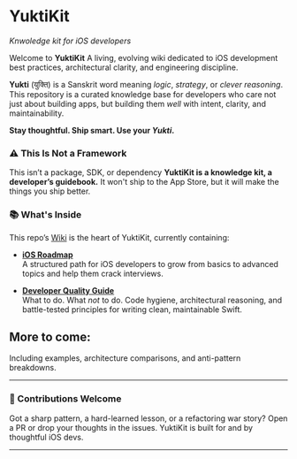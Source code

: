 # YuktiKit

_Knwoledge kit for iOS developers_

Welcome to **YuktiKit** A living, evolving wiki dedicated to iOS development best practices, architectural clarity, and engineering discipline.

**Yukti** (युक्ति) is a Sanskrit word meaning _logic_, _strategy_, or _clever reasoning_. This repository is a curated knowledge base for developers who care not just about building apps, but building them _well_ with intent, clarity, and maintainability.

**Stay thoughtful. Ship smart. Use your _Yukti_.**

### ⚠️ This Is Not a Framework

This isn’t a package, SDK, or dependency **YuktiKit is a knowledge kit, a developer’s guidebook.** It won't ship to the App Store, but it will make the things you ship better.

### 📚 What's Inside

This repo’s [Wiki](https://github.com/yourusername/YuktiKit/wiki) is the heart of YuktiKit, currently containing:

- **[iOS Roadmap](https://github.com/yourusername/YuktiKit/wiki/iOS-RoadMap)**  
  A structured path for iOS developers to grow from basics to advanced topics and help them crack interviews.

- **[Developer Quality Guide](https://github.com/yourusername/YuktiKit/wiki/Developer_quality_guide)**  
  What to do. What _not_ to do. Code hygiene, architectural reasoning, and battle-tested principles for writing clean, maintainable Swift.

## More to come:

Including examples, architecture comparisons, and anti-pattern breakdowns.

---

### 🤝 Contributions Welcome

Got a sharp pattern, a hard-learned lesson, or a refactoring war story? Open a PR or drop your thoughts in the issues. YuktiKit is built for and by thoughtful iOS devs.

---
